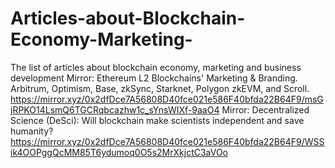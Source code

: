 # Articles-about-Blockchain-Economy-Marketing-
The list of articles about blockchain economy, marketing and business development
Mirror: Ethereum L2 Blockchains' Marketing & Branding. Arbitrum, Optimism, Base, zkSync, Starknet, Polygon zkEVM, and Scroll. https://mirror.xyz/0x2dfDce7A56808D40fce021e586F40bfda22B64F9/msGjRPKO14LsmQ6TGCRqbcazhw1c_sYnsWIXf-9aaO4
Mirror: Decentralized Science (DeSci): Will blockchain make scientists independent and save humanity? https://mirror.xyz/0x2dfDce7A56808D40fce021e586F40bfda22B64F9/WSSik4OOPggQcMM85T6ydumoq0O5s2MrXkjctC3aVOo

